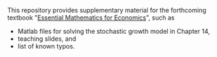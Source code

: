 This repository provides supplementary material for the forthcoming textbook "[Essential Mathematics for Economics](https://doi.org/10.1201/9781032698953)", such as
- Matlab files for solving the stochastic growth model in Chapter 14,
- teaching slides, and
- list of known typos.
